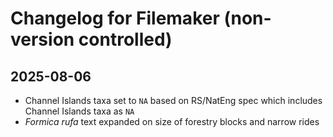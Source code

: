# Changelog for Filemaker (non-version controlled)

## 2025-08-06
- Channel Islands taxa set to `NA` based on RS/NatEng spec which includes Channel Islands taxa as `NA`
- *Formica rufa* text expanded on size of forestry blocks and narrow rides